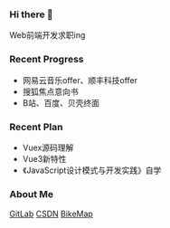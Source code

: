 ### Hi there 👋

Web前端开发求职ing

### Recent Progress

- 网易云音乐offer、顺丰科技offer
- 搜狐焦点意向书
- B站、百度、贝壳终面

### Recent Plan

- Vuex源码理解
- Vue3新特性
- 《JavaScript设计模式与开发实践》自学

### About Me

[GitLab](https://gitlab.com/ly15927086342)
[CSDN](https://blog.csdn.net/lyandgh)
[BikeMap](https://railwayhs.cn/bikemap/map.html)

<!--
**ly15927086342/ly15927086342** is a ✨ _special_ ✨ repository because its `README.md` (this file) appears on your GitHub profile.

Here are some ideas to get you started:

- 🔭 I’m currently working on ...
- 🌱 I’m currently learning ...
- 👯 I’m looking to collaborate on ...
- 🤔 I’m looking for help with ...
- 💬 Ask me about ...
- 📫 How to reach me: ...
- 😄 Pronouns: ...
- ⚡ Fun fact: ...
-->
